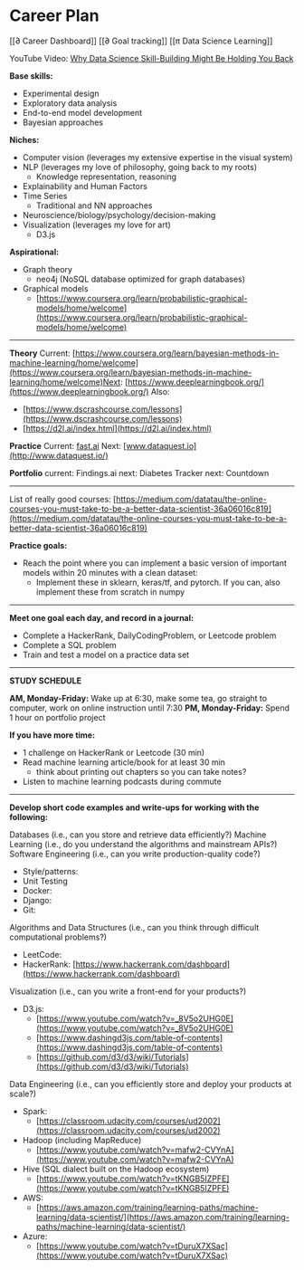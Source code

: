 # Career Plan
[[∂ Career Dashboard]]
[[∂ Goal tracking]]
[[π Data Science Learning]]

YouTube Video: [Why Data Science Skill-Building Might Be Holding You Back](https://www.youtube.com/watch?v=bLZ1zIrKE9E)

**Base skills:**
- Experimental design
- Exploratory data analysis
- End-to-end model development
- Bayesian approaches

**Niches:**
- Computer vision (leverages my extensive expertise in the visual system)
- NLP (leverages my love of philosophy, going back to my roots)
    - Knowledge representation, reasoning
- Explainability and Human Factors
- Time Series
    - Traditional and NN approaches
- Neuroscience/biology/psychology/decision-making
- Visualization (leverages my love for art)
    - D3.js

**Aspirational:**
- Graph theory
    - neo4j (NoSQL database optimized for graph databases)
- Graphical models
    - [https://www.coursera.org/learn/probabilistic-graphical-models/home/welcome](https://www.coursera.org/learn/probabilistic-graphical-models/home/welcome)

---

**Theory**
Current: [https://www.coursera.org/learn/bayesian-methods-in-machine-learning/home/welcome](https://www.coursera.org/learn/bayesian-methods-in-machine-learning/home/welcome)Next: [https://www.deeplearningbook.org/](https://www.deeplearningbook.org/)
Also: 
* [https://www.dscrashcourse.com/lessons](https://www.dscrashcourse.com/lessons)
* [https://d2l.ai/index.html](https://d2l.ai/index.html)

**Practice**
Current: [fast.ai](https://www.fast.ai/)
Next: [www.dataquest.io](http://www.dataquest.io/)

**Portfolio**
current: Findings.ai
next: Diabetes Tracker
next: Countdown

---

List of really good courses:
[https://medium.com/datatau/the-online-courses-you-must-take-to-be-a-better-data-scientist-36a06016c819](https://medium.com/datatau/the-online-courses-you-must-take-to-be-a-better-data-scientist-36a06016c819)

**Practice goals:**
- Reach the point where you can implement a basic version of important models within 20 minutes with a clean dataset:
    - Implement these in sklearn, keras/tf, and pytorch. If you can, also implement these from scratch in numpy

---

**Meet one goal each day, and record in a journal:**
- Complete a HackerRank, DailyCodingProblem, or Leetcode problem
- Complete a SQL problem
- Train and test a model on a practice data set

---

**STUDY SCHEDULE**

**AM, Monday-Friday:** Wake up at 6:30, make some tea, go straight to computer, work on online instruction until 7:30
**PM, Monday-Friday:** Spend 1 hour on portfolio project

**If you have more time:**
- 1 challenge on HackerRank or Leetcode (30 min)
- Read machine learning article/book for at least 30 min
    - think about printing out chapters so you can take notes?
- Listen to machine learning podcasts during commute

---

**Develop short code examples and write-ups for working with the following:**

Databases (i.e., can you store and retrieve data efficiently?)
Machine Learning (i.e., do you understand the algorithms and mainstream APIs?)
Software Engineering (i.e., can you write production-quality code?)
- Style/patterns:
- Unit Testing
- Docker:
- Django:
- Git:

Algorithms and Data Structures (i.e., can you think through difficult computational problems?)
- LeetCode:
- HackerRank: [https://www.hackerrank.com/dashboard](https://www.hackerrank.com/dashboard)

Visualization (i.e., can you write a front-end for your products?)
- D3.js:
    - [https://www.youtube.com/watch?v=_8V5o2UHG0E](https://www.youtube.com/watch?v=_8V5o2UHG0E)
    - [https://www.dashingd3js.com/table-of-contents](https://www.dashingd3js.com/table-of-contents)
    - [https://github.com/d3/d3/wiki/Tutorials](https://github.com/d3/d3/wiki/Tutorials)

Data Engineering (i.e., can you efficiently store and deploy your products at scale?)
- Spark:
    - [https://classroom.udacity.com/courses/ud2002](https://classroom.udacity.com/courses/ud2002)
- Hadoop (including MapReduce)
    - [https://www.youtube.com/watch?v=mafw2-CVYnA](https://www.youtube.com/watch?v=mafw2-CVYnA)
- Hive (SQL dialect built on the Hadoop ecosystem)
    - [https://www.youtube.com/watch?v=tKNGB5IZPFE](https://www.youtube.com/watch?v=tKNGB5IZPFE)
- AWS:
    - [https://aws.amazon.com/training/learning-paths/machine-learning/data-scientist/](https://aws.amazon.com/training/learning-paths/machine-learning/data-scientist/)
- Azure:
    - [https://www.youtube.com/watch?v=tDuruX7XSac](https://www.youtube.com/watch?v=tDuruX7XSac)

